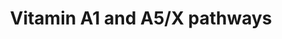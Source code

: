 ---
annotations:
- id: PW:0001116
  parent: signaling pathway
  type: Pathway Ontology
  value: vitamin A and metabolites signaling pathway
- id: PW:0000135
  parent: classic metabolic pathway
  type: Pathway Ontology
  value: metabolic pathway of cofactors, vitamins, nutrients
- id: PW:0000141
  parent: classic metabolic pathway
  type: Pathway Ontology
  value: retinol metabolic pathway
authors:
- Egonw
- Ash iyer
- Eweitz
citedin: ''
communities:
- Micronutrients
description: Vitamin A5/X pathway which shows how our food results in precursors from
  which Vitamin A5/X (9CBC, 9CDHBC, 9CDHROL-ES and 9CDKHROL) is metabolized which
  is converted into Vitamin A5/X acid (9CDHRA) which binds to RXR.
last-edited: 2024-08-01
ndex: null
organisms:
- Homo sapiens
redirect_from:
- /index.php/Pathway:WP5397
- /instance/WP5397
- /instance/WP5397_r135005
revision: r135005
schema-jsonld:
- '@context': https://schema.org/
  '@id': https://wikipathways.github.io/pathways/WP5397.html
  '@type': Dataset
  creator:
    '@type': Organization
    name: WikiPathways
  description: Vitamin A5/X pathway which shows how our food results in precursors
    from which Vitamin A5/X (9CBC, 9CDHBC, 9CDHROL-ES and 9CDKHROL) is metabolized
    which is converted into Vitamin A5/X acid (9CDHRA) which binds to RXR.
  keywords:
  - 9CBC
  - 9CDHBC
  - 9CDHRA
  - 9CDHRA-ES
  - 9CDHROL
  - 9CDHROL-ES
  - ATBC
  - ATRA
  - ATRAL
  - ATROL
  - ATROL-ES
  - RARa
  - RARb
  - RARg
  - RXRa
  - RXRb
  - RXRc
  license: CC0
  name: Vitamin A1 and A5/X pathways
seo: CreativeWork
title: Vitamin A1 and A5/X pathways
wpid: WP5397
---